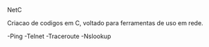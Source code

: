 NetC

Criacao de codigos em C, voltado para ferramentas de uso em rede.

-Ping
-Telnet
-Traceroute
-Nslookup

